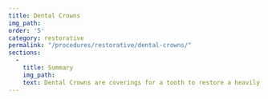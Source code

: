 ```yaml
---
title: Dental Crowns
img_path:
order: '5'
category: restorative
permalink: "/procedures/restorative/dental-crowns/"
sections:
  -
    title: Summary
    img_path:
    text: Dental Crowns are coverings for a tooth to restore a heavily compromised tooth or to repair bite issues. Modern materials and techniques have made crowns extremely successful!
---
```

